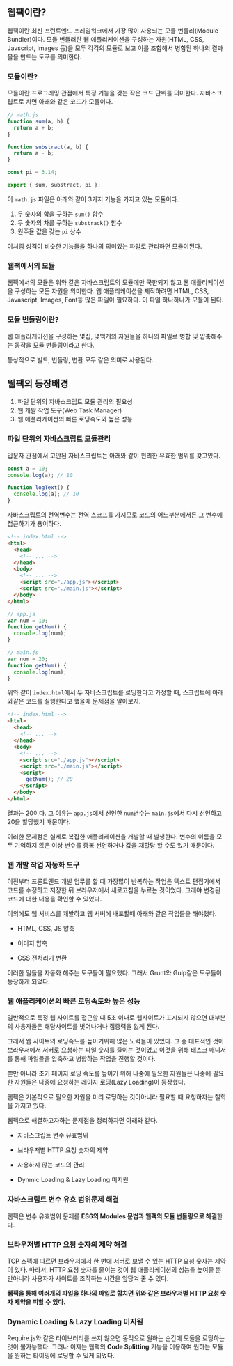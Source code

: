 ## 웹팩이란?

웹팩이란 최신 프런트엔드 프레임워크에서 가장 많이 사용되는 모듈 번들러(Module Bundler)이다. 모듈 번들러란 웹 애플리케이션을 구성하는 자원(HTML, CSS, Javscript, Images 등)을 모두 각각의 모듈로 보고 이를 조합해서 병합된 하나의 결과물을 만드는 도구를 의미한다.

### 모듈이란?

모듈이란 프로그래밍 관점에서 특정 기능을 갖는 작은 코드 단위를 의미한다. 자바스크립트로 치면 아래와 같은 코드가 모듈이다.

```js
// math.js
function sum(a, b) {
  return a + b;
}

function substract(a, b) {
  return a - b;
}

const pi = 3.14;

export { sum, substract, pi };
```

이 `math.js` 파일은 아래와 같이 3가지 기능을 가지고 있는 모듈이다.

1. 두 숫자의 합을 구하는 `sum()` 함수
1. 두 숫자의 차를 구하는 `substrack()` 함수
1. 원주율 값을 갖는 `pi` 상수

이처럼 성격이 비슷한 기능들을 하나의 의미있는 파일로 관리하면 모듈이된다.

### 웹팩에서의 모듈

웹팩에서의 모듈은 위와 같은 자바스크립트의 모듈에만 국한되지 않고 웹 애플리케이션을 구성하는 모든 자원을 의미한다. 웹 애플리케이션을 제작하려면 HTML, CSS, Javascript, Images, Font등 많은 파일이 필요하다. 이 파일 하나하나가 모듈이 된다.

### 모듈 번들링이란?

웹 애플리케이션을 구성하는 몇십, 몇백개의 자원들을 하나의 파일로 병합 및 압축해주는 동작을 모듈 번들링이라고 한다.

통상적으로 빌드, 번들링, 변환 모두 같은 의미로 사용된다.

## 웹팩의 등장배경

1. 파일 단위의 자바스크립트 모듈 관리의 필요성
1. 웹 개발 작업 도구(Web Task Manager)
1. 웹 애플리케이션의 빠른 로딩속도와 높은 성능

### 파일 단위의 자바스크립트 모듈관리

입문자 관점에서 고안된 자바스크립트는 아래와 같이 편리한 유효한 범위를 갖고있다.

```js
const a = 10;
console.log(a); // 10

function logText() {
  console.log(a); // 10
}
```

자바스크립트의 전역변수는 전역 스코프를 가지므로 코드의 어느부분에서든 그 변수에 접근하기가 용이하다.

```html
<!-- index.html -->
<html>
  <head>
    <!-- ... -->
  </head>
  <body>
    <!-- ... -->
    <script src="./app.js"></script>
    <script src="./main.js"></script>
  </body>
</html>
```

```js
// app.js
var num = 10;
function getNum() {
  console.log(num);
}
```

```js
// main.js
var num = 20;
function getNum() {
  console.log(num);
}
```

위와 같이 `index.html`에서 두 자바스크립트를 로딩한다고 가정할 때, 스크립트에 아래와같은 코드를 실행한다고 했을때 문제점을 알아보자.

```html
<!-- index.html -->
<html>
  <head>
    <!-- ... -->
  </head>
  <body>
    <!-- ... -->
    <script src="./app.js"></script>
    <script src="./main.js"></script>
    <script>
      getNum(); // 20
    </script>
  </body>
</html>
```

결과는 20이다. 그 이유는 `app.js`에서 선언한 `num`변수는 `main.js`에서 다시 선언하고 20을 할당했기 때문이다.

이러한 문제점은 실제로 복잡한 애플리케이션을 개발할 때 발생한다. 변수의 이름을 모두 기억하지 않은 이상 변수를 중복 선언하거나 값을 재할당 할 수도 있기 때문이다.

### 웹 개발 작업 자동화 도구

이전부터 프론트엔드 개발 업무를 할 때 가장많이 반복하는 작업은 텍스트 편집기에서 코드를 수정하고 저장한 뒤 브라우저에서 새로고침을 누르는 것이었다. 그래야 변경된 코드에 대한 내용을 확인할 수 있었다.

이외에도 웹 서비스를 개발하고 웹 서버에 배포할때 아래와 같은 작업들을 해야했다.

- HTML, CSS, JS 압축

- 이미지 압축

- CSS 전처리기 변환

이러한 일들을 자동화 해주는 도구들이 필요했다. 그래서 Grunt와 Gulp같은 도구들이 등장하게 되었다.

### 웹 애플리케이션의 빠른 로딩속도와 높은 성능

일반적으로 특정 웹 사이트를 접근할 때 5초 이내로 웹사이트가 표시되지 않으면 대부분의 사용자들은 해당사이트를 벗어나거나 집중력을 잃게 된다.

그래서 웹 사이트의 로딩속도를 높이기위해 많은 노력들이 있었다. 그 중 대표적인 것이 브라우저에서 서버로 요청하는 파일 숫자를 줄이는 것이었고 이것을 위해 태스크 매니저를 통해 파일들을 압축하고 병합하는 작업을 진행할 것이다.

뿐만 아니라 초기 페이지 로딩 속도를 높이기 위해 나중에 필요한 자원들은 나중에 필요한 자원들은 나중에 요청하는 레이지 로딩(Lazy Loading)이 등장했다.

웹팩은 기본적으로 필요한 자원을 미리 로딩하는 것이아니라 필요할 때 요청하자는 철학을 가지고 있다.

웹펙으로 해결하고자하는 문제점을 정리하자면 아래와 같다.

- 자바스크립트 변수 유효범위

- 브라우저별 HTTP 요청 숫자의 제약

- 사용하지 않는 코드의 관리

- Dynmic Loading & Lazy Loading 미지원

### 자바스크립트 변수 유효 범위문제 해결

웹팩은 변수 유효범위 문제를 **ES6의 Modules 문법과 웹팩의 모듈 번들링으로 해결**한다.

### 브라우저별 HTTP 요청 숫자의 제약 해결

TCP 스펙에 따르면 브라우저에서 한 번에 서버로 보낼 수 있는 HTTP 요청 숫자는 제약이 있다. 따라서, HTTP 요청 숫자를 줄이는 것이 웹 애플리케이션의 성능을 높여줄 뿐만아니라 사용자가 사이트를 조작하는 시간을 앞당겨 줄 수 있다.

**웹팩을 통해 여러개의 파일을 하나의 파일로 합치면 위와 같은 브라우저별 HTTP 요청 숫자 제약을 피할 수 있다.**

### Dynamic Loading & Lazy Loading 미지원

Require.js와 같은 라이브러리를 쓰지 않으면 동적으로 원하는 순간에 모듈을 로딩하는것이 불가능했다. 그러나 이제는 웹팩의 **Code Splitting** 기능을 이용하여 원하는 모듈을 원하는 타이밍에 로딩할 수 있게 되었다.
